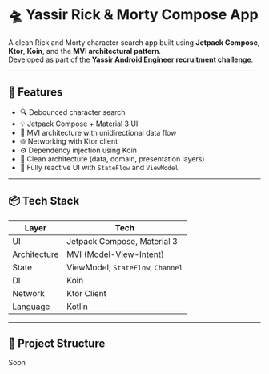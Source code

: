 # 🛸 Yassir Rick & Morty Compose App

A clean Rick and Morty character search app built using **Jetpack Compose**, **Ktor**, **Koin**, and the **MVI architectural pattern**.  
Developed as part of the **Yassir Android Engineer recruitment challenge**.

---

## 🚀 Features

- 🔍 Debounced character search
- 💡 Jetpack Compose + Material 3 UI
- 🧠 MVI architecture with unidirectional data flow
- 🌐 Networking with Ktor client
- ⚙️ Dependency injection using Koin
- 🧱 Clean architecture (data, domain, presentation layers)
- 📱 Fully reactive UI with `StateFlow` and `ViewModel`

---

## 📦 Tech Stack

| Layer        | Tech                  |
|--------------|------------------------|
| UI           | Jetpack Compose, Material 3 |
| Architecture | MVI (Model-View-Intent) |
| State        | ViewModel, `StateFlow`, `Channel` |
| DI           | Koin                  |
| Network      | Ktor Client           |
| Language     | Kotlin                |

---

## 🧩 Project Structure

Soon
